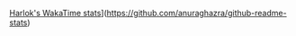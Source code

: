 [Harlok's WakaTime stats](https://github-readme-stats.vercel.app/api/wakatime?username=wangit124)](https://github.com/anuraghazra/github-readme-stats)
